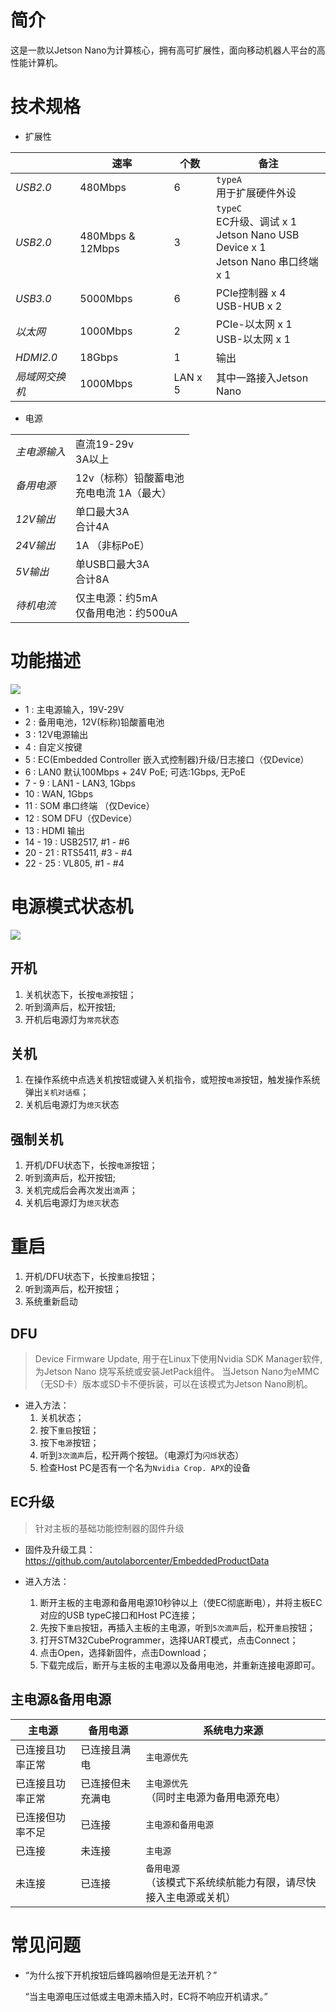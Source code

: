 <!--
 * @Description: 
 * @Date: 2020-09-11 18:51:20
 * @LastEditors: CK.Zh
 * @LastEditTime: 2021-01-07 15:47:01
 * @FilePath: \pm1-navigationkit-docs\source\user_guide\mother_board\doc.md
-->
# 简介

这是一款以Jetson Nano为计算核心，拥有高可扩展性，面向移动机器人平台的高性能计算机。

# 技术规格

* 扩展性

|              | 速率     | 个数 | 备注                                                                      |
|--------------|----------|------|---------------------------------------------------------------------------|
| *USB2.0*       | 480Mbps  | 6    | `typeA` </br> 用于扩展硬件外设                                                          |
| *USB2.0*       | 480Mbps & 12Mbps      | 3    | `typeC` </br> EC升级、调试 x 1 </br> Jetson Nano USB Device x 1 </br> Jetson Nano 串口终端 x 1 |
| *USB3.0*       | 5000Mbps | 6    | PCIe控制器 x 4 </br> USB-HUB x 2                                              |
| *以太网*       | 1000Mbps | 2    | PCIe-以太网 x 1  </br>  USB-以太网 x 1                                         |
| *HDMI2.0*      | 18Gbps   | 1    | 输出                                                                        |
| *局域网交换机* | 1000Mbps | LAN x 5    |   其中一路接入Jetson Nano                                    |



* 电源

|            |                                                   |
|------------|---------------------------------------------------|
| *主电源输入* | 直流19-29v  </br>  3A以上                         |
| *备用电源*   | 12v（标称）铅酸蓄电池  </br>  充电电流 1A（最大） |
| *12V输出*    | 单口最大3A </br> 合计4A                           |
| *24V输出*    | 1A （非标PoE）                                    |
| *5V输出*     | 单USB口最大3A </br> 合计8A                        |
| *待机电流*   | 仅主电源：约5mA </br> 仅备用电池：约500uA       |


# 功能描述

![](imgs/pm1_navikit_hw_introduction.png)

* 1 : 主电源输入，19V-29V
* 2 : 备用电池，12V(标称)铅酸蓄电池
* 3 : 12V电源输出
* 4 : 自定义按键
* 5 : EC(Embedded Controller 嵌入式控制器)升级/日志接口（仅Device）
* 6 : LAN0 默认100Mbps + 24V PoE; 可选:1Gbps, 无PoE
* 7 - 9 : LAN1 - LAN3, 1Gbps
* 10 : WAN, 1Gbps
* 11 : SOM 串口终端 （仅Device）
* 12 : SOM DFU（仅Device）
* 13 : HDMI 输出
* 14 - 19 : USB2517, #1 - #6
* 20 - 21 : RTS5411, #3 - #4
* 22 - 25 : VL805, #1 - #4

# 电源模式状态机

![](imgs/power_state_machine.jpg)

## 开机

1. 关机状态下，长按`电源`按钮；
2. 听到滴声后，松开按钮;
3. 开机后电源灯为`常亮`状态

## 关机
1. 在操作系统中点选关机按钮或键入关机指令，或短按`电源`按钮，触发操作系统弹出`关机对话框`；
2. 关机后电源灯为`熄灭`状态
## 强制关机

1. 开机/DFU状态下，长按`电源`按钮；
2. 听到滴声后，松开按钮;
3. 关机完成后会再次发出`滴`声；
4. 关机后电源灯为`熄灭`状态

# 重启
1. 开机/DFU状态下，长按`重启`按钮；
2. 听到滴声后，松开按钮；
3. 系统重新启动
## DFU

> Device Firmware Update, 用于在Linux下使用Nvidia SDK Manager软件,为Jetson Nano 烧写系统或安装JetPack组件。
> 当Jetson Nano为eMMC（无SD卡）版本或SD卡不便拆装，可以在该模式为Jetson Nano刷机。

 * 进入方法：
    1. 关机状态；
    2. 按下`重启`按钮；
    3. 按下`电源`按钮；
    4. 听到`3次滴声`后，松开两个按钮。（电源灯为`闪烁`状态）
    5. 检查Host PC是否有一个名为`Nvidia Crop. APX`的设备


## EC升级

> 针对主板的基础功能控制器的固件升级

* 固件及升级工具： https://github.com/autolaborcenter/EmbeddedProductData

* 进入方法：
   1. 断开主板的主电源和备用电源10秒钟以上（使EC彻底断电），并将主板EC对应的USB typeC接口和Host PC连接；
   2. 先按下`重启`按钮，再插入主板的主电源，听到`5次滴声`后，松开`重启`按钮；
   3. 打开STM32CubeProgrammer，选择UART模式，点击Connect；
   4. 点击Open，选择新固件，点击Download；
   5. 下载完成后，断开与主板的主电源以及备用电池，并重新连接电源即可。


## 主电源&备用电源

| 主电源 | 备用电源 | 系统电力来源 |
|-|-|-|
| 已连接且功率正常 | 已连接且满电 | `主电源优先`|
| 已连接且功率正常 | 已连接但未充满电 | `主电源优先` </br> （同时主电源为备用电源充电）|
| 已连接但功率不足 | 已连接 |  `主电源和备用电源`|
| 已连接 | 未连接 | `主电源` |
| 未连接 | 已连接 | `备用电源` </br> （该模式下系统续航能力有限，请尽快接入主电源或关机）|

# 常见问题

* “为什么按下开机按钮后蜂鸣器响但是无法开机？”
  
  “当主电源电压过低或主电源未插入时，EC将不响应开机请求。”
